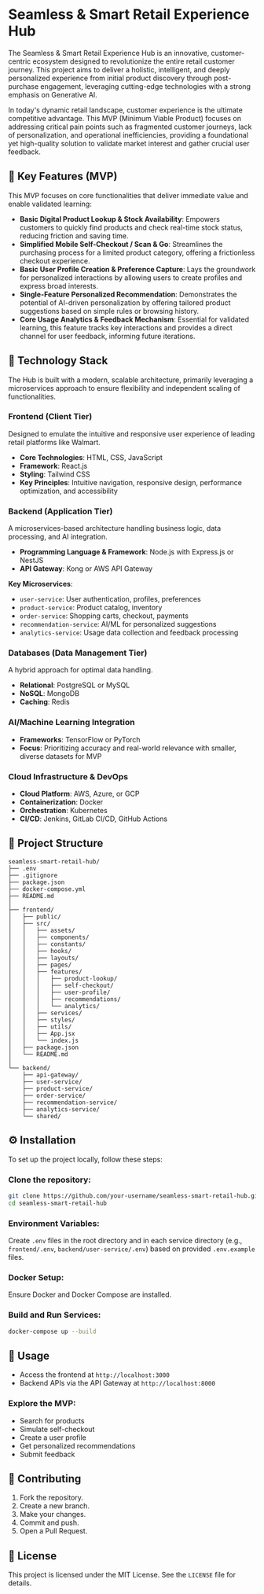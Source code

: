 # Seamless & Smart Retail Experience Hub

The Seamless & Smart Retail Experience Hub is an innovative, customer-centric ecosystem designed to revolutionize the entire retail customer journey. This project aims to deliver a holistic, intelligent, and deeply personalized experience from initial product discovery through post-purchase engagement, leveraging cutting-edge technologies with a strong emphasis on Generative AI.

In today's dynamic retail landscape, customer experience is the ultimate competitive advantage. This MVP (Minimum Viable Product) focuses on addressing critical pain points such as fragmented customer journeys, lack of personalization, and operational inefficiencies, providing a foundational yet high-quality solution to validate market interest and gather crucial user feedback.

## 🌟 Key Features (MVP)

This MVP focuses on core functionalities that deliver immediate value and enable validated learning:

- **Basic Digital Product Lookup & Stock Availability**: Empowers customers to quickly find products and check real-time stock status, reducing friction and saving time.
- **Simplified Mobile Self-Checkout / Scan & Go**: Streamlines the purchasing process for a limited product category, offering a frictionless checkout experience.
- **Basic User Profile Creation & Preference Capture**: Lays the groundwork for personalized interactions by allowing users to create profiles and express broad interests.
- **Single-Feature Personalized Recommendation**: Demonstrates the potential of AI-driven personalization by offering tailored product suggestions based on simple rules or browsing history.
- **Core Usage Analytics & Feedback Mechanism**: Essential for validated learning, this feature tracks key interactions and provides a direct channel for user feedback, informing future iterations.

## 🚀 Technology Stack

The Hub is built with a modern, scalable architecture, primarily leveraging a microservices approach to ensure flexibility and independent scaling of functionalities.

### Frontend (Client Tier)
Designed to emulate the intuitive and responsive user experience of leading retail platforms like Walmart.

- **Core Technologies**: HTML, CSS, JavaScript
- **Framework**: React.js
- **Styling**: Tailwind CSS
- **Key Principles**: Intuitive navigation, responsive design, performance optimization, and accessibility

### Backend (Application Tier)
A microservices-based architecture handling business logic, data processing, and AI integration.

- **Programming Language & Framework**: Node.js with Express.js or NestJS
- **API Gateway**: Kong or AWS API Gateway

**Key Microservices**:
- `user-service`: User authentication, profiles, preferences
- `product-service`: Product catalog, inventory
- `order-service`: Shopping carts, checkout, payments
- `recommendation-service`: AI/ML for personalized suggestions
- `analytics-service`: Usage data collection and feedback processing

### Databases (Data Management Tier)
A hybrid approach for optimal data handling.

- **Relational**: PostgreSQL or MySQL
- **NoSQL**: MongoDB
- **Caching**: Redis

### AI/Machine Learning Integration

- **Frameworks**: TensorFlow or PyTorch
- **Focus**: Prioritizing accuracy and real-world relevance with smaller, diverse datasets for MVP

### Cloud Infrastructure & DevOps

- **Cloud Platform**: AWS, Azure, or GCP
- **Containerization**: Docker
- **Orchestration**: Kubernetes
- **CI/CD**: Jenkins, GitLab CI/CD, GitHub Actions

## 📂 Project Structure

```plaintext
seamless-smart-retail-hub/
├── .env
├── .gitignore
├── package.json
├── docker-compose.yml
├── README.md
│
├── frontend/
│   ├── public/
│   ├── src/
│   │   ├── assets/
│   │   ├── components/
│   │   ├── constants/
│   │   ├── hooks/
│   │   ├── layouts/
│   │   ├── pages/
│   │   ├── features/
│   │   │   ├── product-lookup/
│   │   │   ├── self-checkout/
│   │   │   ├── user-profile/
│   │   │   ├── recommendations/
│   │   │   └── analytics/
│   │   ├── services/
│   │   ├── styles/
│   │   ├── utils/
│   │   ├── App.jsx
│   │   └── index.js
│   ├── package.json
│   └── README.md
│
└── backend/
    ├── api-gateway/
    ├── user-service/
    ├── product-service/
    ├── order-service/
    ├── recommendation-service/
    ├── analytics-service/
    └── shared/
```

## ⚙️ Installation

To set up the project locally, follow these steps:

### Clone the repository:

```bash
git clone https://github.com/your-username/seamless-smart-retail-hub.git
cd seamless-smart-retail-hub
```

### Environment Variables:

Create `.env` files in the root directory and in each service directory (e.g., `frontend/.env`, `backend/user-service/.env`) based on provided `.env.example` files.

### Docker Setup:

Ensure Docker and Docker Compose are installed.

### Build and Run Services:

```bash
docker-compose up --build
```

## 🚀 Usage

- Access the frontend at `http://localhost:3000`
- Backend APIs via the API Gateway at `http://localhost:8000`

### Explore the MVP:

- Search for products
- Simulate self-checkout
- Create a user profile
- Get personalized recommendations
- Submit feedback

## 🤝 Contributing

1. Fork the repository.
2. Create a new branch.
3. Make your changes.
4. Commit and push.
5. Open a Pull Request.

## 📄 License

This project is licensed under the MIT License. See the `LICENSE` file for details.
